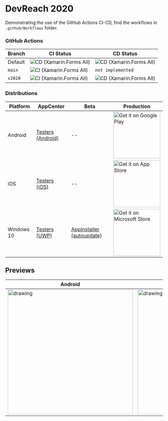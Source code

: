 # DevReach 2020

Demonstrating the use of the GitHub Actions CI-CD, find the workflows in `.github/Workflows` folder.

### GitHub Actions

| Branch        | CI Status | CD Status |
|---------------|-----------|----------------|
| Default | ![CD (Xamarin.Forms All)](https://github.com/LanceMcCarthy/DevReachCompanion/workflows/CD%20(Xamarin.Forms%20All)/badge.svg) | ![CD (Xamarin.Forms All)](https://github.com/LanceMcCarthy/DevReachCompanion/workflows/CD%20(Xamarin.Forms%20All)/badge.svg) |
| `main` | ![CI (Xamarin.Forms All)](https://github.com/LanceMcCarthy/DevReachCompanion/workflows/CI%20(Xamarin.Forms%20All)/badge.svg?branch=main) | `not implemented` |
| `v2020` | ![CI (Xamarin.Forms All)](https://github.com/LanceMcCarthy/DevReachCompanion/workflows/CI%20(Xamarin.Forms%20All)/badge.svg?branch=v2020) | ![CD (Xamarin.Forms All)](https://github.com/LanceMcCarthy/DevReachCompanion/workflows/CD%20(Xamarin.Forms%20All)/badge.svg?branch=v2020) |

### Distributions

| Platform   | AppCenter | Beta | Production |
|------------|-----------| ---|------------|
| Android    | [Testers (Android)](install.appcenter.ms/users/lance-mccarthy-1uw5/apps/devreach-2020-android/distribution_groups/testers) | -- | <a href='http://play.google.com/store/apps/details?id=com.LancelotSoftware.DevReachCompanion'><img alt='Get it on Google Play' src='https://play.google.com/intl/en_us/badges/static/images/badges/en_badge_web_generic.png' width='150'/></a>     |
| iOS        | [Testers (iOS)](install.appcenter.ms/users/lance-mccarthy-1uw5/apps/devreach-2020-ios/distribution_groups/testers) |--| <a href='https://apps.apple.com/us/app/devreach-companion/id1483349010?ls=1'><img alt='Get it on App Store' src='https://linkmaker.itunes.apple.com/en-us/badge-lrg.svg?kind=iossoftware' width='150'/></a> |
| Windows 10 | [Testers (UWP)](install.appcenter.ms/users/lance-mccarthy-1uw5/apps/devreach-2020-uwp/distribution_groups/testers) | [AppInstaller (autoupdate)](https://dvlup.blob.core.windows.net/general-app-files/Installers/DevReachCompanion/) | <a href='//www.microsoft.com/store/apps/9MZNMK3MPV8R?cid=storebadge&ocid=badge'><img src='https://assets.windowsphone.com/85864462-9c82-451e-9355-a3d5f874397a/English_get-it-from-MS_InvariantCulture_Default.png' alt='Get it on Microsoft Store' width='150'/></a> |

## Previews

| Android  | iOS                                      | UWP      |
|----------|------------------------------------------|----------|
| <img src="https://user-images.githubusercontent.com/3520532/95248542-71052580-07e5-11eb-967b-bb68f29015f8.png" alt="drawing" height="400" /> | <img src="https://user-images.githubusercontent.com/3520532/95267655-c05a4e80-0803-11eb-980b-2c7c51dd2323.png" alt="drawing" height="400"/> | <img src="https://user-images.githubusercontent.com/3520532/95270221-1382d000-0809-11eb-9567-a6015cce6321.png" alt="drawing" height="400"/> |

